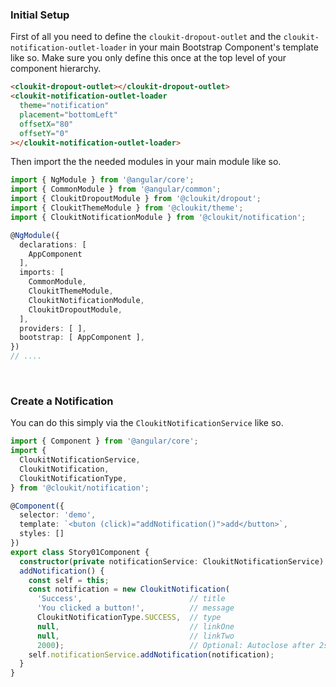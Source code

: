 ### Initial Setup

First of all you need to define the `cloukit-dropout-outlet` and the `cloukit-notification-outlet-loader` in your main Bootstrap Component's template like so. Make sure you only define this once at the top level of your component hierarchy.

```html
<cloukit-dropout-outlet></cloukit-dropout-outlet>
<cloukit-notification-outlet-loader
  theme="notification"
  placement="bottomLeft"
  offsetX="80"
  offsetY="0"
></cloukit-notification-outlet-loader>
```

Then import the the needed modules in your main module like so.

```typescript
import { NgModule } from '@angular/core';
import { CommonModule } from '@angular/common';
import { CloukitDropoutModule } from '@cloukit/dropout';
import { CloukitThemeModule } from '@cloukit/theme';
import { CloukitNotificationModule } from '@cloukit/notification';

@NgModule({
  declarations: [
    AppComponent
  ],
  imports: [
    CommonModule,
    CloukitThemeModule,
    CloukitNotificationModule,
    CloukitDropoutModule,
  ],
  providers: [ ],
  bootstrap: [ AppComponent ],
})
// ....
```

&nbsp;

### Create a Notification

You can do this simply via the `CloukitNotificationService` like so.

```typescript
import { Component } from '@angular/core';
import {
  CloukitNotificationService,
  CloukitNotification,
  CloukitNotificationType,
} from '@cloukit/notification';

@Component({
  selector: 'demo',
  template: `<buton (click)="addNotification()">add</button>`,
  styles: []
})
export class Story01Component {
  constructor(private notificationService: CloukitNotificationService) {}
  addNotification() {
    const self = this;
    const notification = new CloukitNotification(
      'Success',                        // title
      'You clicked a button!',          // message
      CloukitNotificationType.SUCCESS,  // type
      null,                             // linkOne
      null,                             // linkTwo
      2000);                            // Optional: Autoclose after 2secs
    self.notificationService.addNotification(notification);
  }
}
```

```
